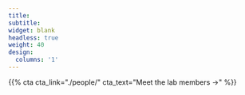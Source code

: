 ```yaml
---
title:
subtitle:
widget: blank
headless: true
weight: 40
design:
  columns: '1'
---
```


{{% cta cta_link="./people/" cta_text="Meet the lab members →" %}}
